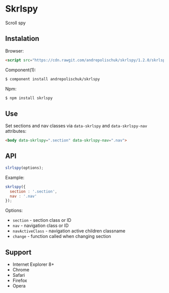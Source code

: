 # Skrlspy

  Scroll spy

## Instalation

  Browser:

```html
<script src="https://cdn.rawgit.com/andrepolischuk/skrlspy/1.2.0/skrlspy.min.js"></script>
```

  Component(1):

```sh
$ component install andrepolischuk/skrlspy
```

  Npm:

```sh
$ npm install skrlspy
```

## Use

  Set sections and nav classes via `data-skrlspy` and `data-skrlspy-nav` attributes:

```html
<body data-skrlspy=".section" data-skrlspy-nav=".nav">
```

## API

```js
slrlspy(options);
```

  Example:

```js
skrlspy({
  section : '.section',
  nav : '.nav'
});
```

  Options:

  * `section` - section class or ID
  * `nav` - navigation class or ID
  * `navActiveClass` - navigation active children classname
  * `change` - function called when changing section

## Support

  * Internet Explorer 8+
  * Chrome
  * Safari
  * Firefox
  * Opera
